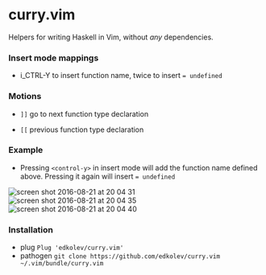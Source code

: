 # curry.vim

Helpers for writing Haskell in Vim, without *any* dependencies.

### Insert mode mappings

* i_CTRL-Y to insert function name, twice to insert `= undefined`

### Motions

* `]]` go to next function type declaration

* `[[` previous function type declaration

### Example

* Pressing `<control-y>` in insert mode will add the function name defined above. Pressing it again will insert `= undefined`

![screen shot 2016-08-21 at 20 04 31](https://cloud.githubusercontent.com/assets/1532071/17838625/8cbe2240-67da-11e6-8a27-441be8dcfb54.png)
![screen shot 2016-08-21 at 20 04 35](https://cloud.githubusercontent.com/assets/1532071/17838627/8cbe8a82-67da-11e6-8a53-6bfa79fa02eb.png)
![screen shot 2016-08-21 at 20 04 40](https://cloud.githubusercontent.com/assets/1532071/17838626/8cbe896a-67da-11e6-858e-8b667c78ab13.png)

### Installation

- plug `Plug 'edkolev/curry.vim'`
- pathogen `git clone https://github.com/edkolev/curry.vim ~/.vim/bundle/curry.vim`

